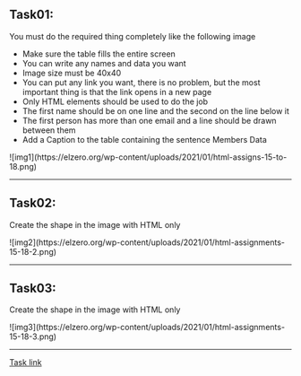 <h2>Task01:</h2>
<p>You must do the required thing completely like the following image</p>
<ul>
  <li>Make sure the table fills the entire screen</li>
  <li>You can write any names and data you want</li>
  <li>Image size must be 40x40</li>
  <li>You can put any link you want, there is no problem, but the most important thing is that the link opens in a new page</li>
  <li>Only HTML elements should be used to do the job</li>
  <li>The first name should be on one line and the second on the line below it</li>
  <li>The first person has more than one email and a line should be drawn between them</li>
  <li>Add a Caption to the table containing the sentence Members Data</li>
</ul>
![img1](https://elzero.org/wp-content/uploads/2021/01/html-assigns-15-to-18.png)
<hr>
<h2>Task02:</h2>
<p>Create the shape in the image with HTML only</p>
![img2](https://elzero.org/wp-content/uploads/2021/01/html-assignments-15-18-2.png)
<hr>
<h2>Task03:</h2>
<p>Create the shape in the image with HTML only</p>
![img3](https://elzero.org/wp-content/uploads/2021/01/html-assignments-15-18-3.png)
<hr>
<a href="https://elzero.org/html-assignments-lesson-from-15-to-18/">Task link</a>
